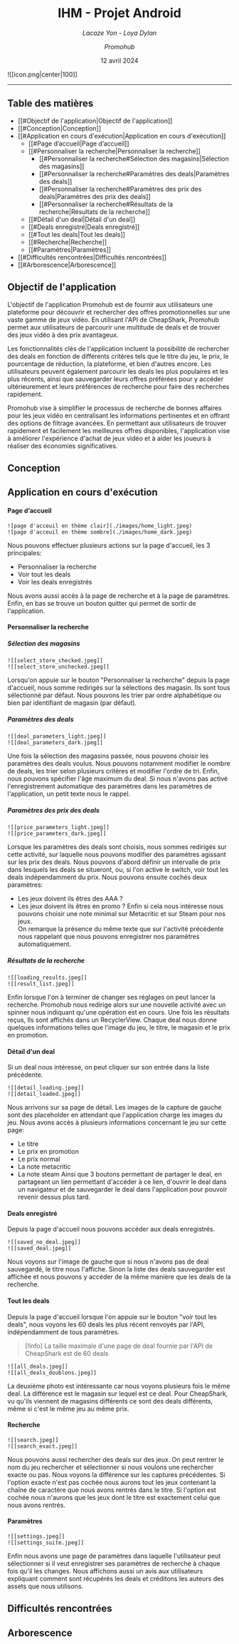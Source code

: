 <h1 align=center>IHM - Projet Android</h1> 
<p align=center style="font-style: italic;">Lacaze Yon - Loya Dylan</p> 
<p align=center style="font-style: italic;">Promohub</p> 
<p align=center>12 avril 2024</p>  

![[icon.png|center|100]]

<hr>

## Table des matières
- [[#Objectif de l'application|Objectif de l'application]]
- [[#Conception|Conception]]
- [[#Application en cours d'exécution|Application en cours d'exécution]]
	- [[#Page d’accueil|Page d’accueil]]
	- [[#Personnaliser la recherche|Personnaliser la recherche]]
		- [[#Personnaliser la recherche#Sélection des magasins|Sélection des magasins]]
		- [[#Personnaliser la recherche#Paramètres des deals|Paramètres des deals]]
		- [[#Personnaliser la recherche#Paramètres des prix des deals|Paramètres des prix des deals]]
		- [[#Personnaliser la recherche#Résultats de la recherche|Résultats de la recherche]]
	- [[#Détail d'un deal|Détail d'un deal]]
	- [[#Deals enregistré|Deals enregistré]]
	- [[#Tout les deals|Tout les deals]]
	- [[#Recherche|Recherche]]
	- [[#Paramètres|Paramètres]]
- [[#Difficultés rencontrées|Difficultés rencontrées]]
- [[#Arborescence|Arborescence]]

## Objectif de l'application

L'objectif de l'application Promohub est de fournir aux utilisateurs une plateforme pour découvrir et rechercher des offres promotionnelles sur une vaste gamme de jeux vidéo. En utilisant l'API de CheapShark, Promohub permet aux utilisateurs de parcourir une multitude de deals et de trouver des jeux vidéo à des prix avantageux.

Les fonctionnalités clés de l'application incluent la possibilité de rechercher des deals en fonction de différents critères tels que le titre du jeu, le prix, le pourcentage de réduction, la plateforme, et bien d'autres encore. Les utilisateurs peuvent également parcourir les deals les plus populaires et les plus récents, ainsi que sauvegarder leurs offres préférées pour y accéder ultérieurement et leurs préférences de recherche pour faire des recherches rapidement.

Promohub vise à simplifier le processus de recherche de bonnes affaires pour les jeux vidéo en centralisant les informations pertinentes et en offrant des options de filtrage avancées. En permettant aux utilisateurs de trouver rapidement et facilement les meilleures offres disponibles, l'application vise à améliorer l'expérience d'achat de jeux vidéo et à aider les joueurs à réaliser des économies significatives.  

## Conception

## Application en cours d'exécution
#### Page d’accueil

```image-layout-a
![page d'acceuil en thème clair](./images/home_light.jpeg)
![page d'acceuil en thème sombre](./images/home_dark.jpeg)
```

Nous pouvons effectuer plusieurs actions sur la page d'accueil, les 3 principales:
- Personnaliser la recherche
- Voir tout les deals
- Voir les deals enregistrés  

Nous avons aussi accès à la page de recherche et à la page de paramètres.
Enfin, en bas se trouve un bouton quitter qui permet de sortir de l'application.
#### Personnaliser la recherche
##### Sélection des magasins


```image-layout-a
![[select_store_checked.jpeg]]
![[select_store_unchecked.jpeg]]
```

Lorsqu'on appuie sur le bouton "Personnaliser la recherche" depuis la page d'accueil, nous somme redirigés sur la sélections des magasin. Ils sont tous sélectionné par défaut. Nous pouvons les trier par ordre alphabétique ou bien par identifiant de magasin (par défaut).  
##### Paramètres des deals
```image-layout-a
![[deal_parameters_light.jpeg]]
![[deal_parameters_dark.jpeg]]
```
Une fois la sélection des magasins passée, nous pouvons choisir les paramètres des deals voulus. Nous pouvons notamment modifier le nombre de deals, les trier selon plusieurs critères et modifier l'ordre de tri. Enfin, nous pouvons spécifier l'âge maximum du deal.
Si nous n'avons pas activé l'enregistrement automatique des paramètres dans les paramètres de l'application, un petit texte nous le rappel.
##### Paramètres des prix des deals
```image-layout-a
![[price_parameters_light.jpeg]]
![[price_parameters_dark.jpeg]]
```
Lorsque les paramètres des deals sont choisis, nous sommes redirigés sur cette activité, sur laquelle nous pouvons modifier des paramètres agissant sur les prix des deals.
Nous pouvons d'abord définir un intervalle de prix dans lesquels les deals se situeront, ou, si l'on active le switch, voir tout les deals indépendamment du prix.
Nous pouvons ensuite cochés deux paramètres:
- Les jeux doivent ils êtres des AAA ?
- Les jeux doivent ils êtres en promo ?
Enfin si cela nous intéresse nous pouvons choisir une note minimal sur Metacritic et sur Steam pour nos jeux.   
On remarque la présence du même texte que sur l'activité précédente nous rappelant que nous pouvons enregistrer nos paramètres automatiquement.

##### Résultats de la recherche
```image-layout-a
![[loading_results.jpeg]]
![[result_list.jpeg]]
```
Enfin lorsque l'on à terminer de changer ses réglages on peut lancer la recherche.
Promohub nous redirige alors sur une nouvelle activité avec un spinner nous indiquant qu'une opération est en cours. Une fois les résultats reçus, Ils sont affichés dans un RecyclerView. Chaque deal nous donne quelques informations telles que l'image du jeu, le titre, le magasin et le prix en promotion.

#### Détail d'un deal
Si un deal nous intéresse, on peut cliquer sur son entrée dans la liste précédente.
```image-layout-a
![[detail_loading.jpeg]]
![[detail_loaded.jpeg]]
```
Nous arrivons sur sa page de détail. Les images de la capture de gauche sont des placeholder en attendant que l'application charge les images du jeu. Nous avons accès à plusieurs informations concernant le jeu sur cette page:
- Le titre
- Le prix en promotion
- Le prix normal
- La note metacritic
- La note steam
Ainsi que 3 boutons permettant de partager le deal, en partageant un lien permettant d'accéder à ce lien, d'ouvrir le deal dans un navigateur et de sauvegarder le deal dans l'application pour pouvoir revenir dessus plus tard.

#### Deals enregistré
Depuis la page d'accueil nous pouvons accéder aux deals enregistrés.
```image-layout-a
![[saved_no_deal.jpeg]]
![[saved_deal.jpeg]]
```
Nous voyons sur l'image de gauche que si nous n'avons pas de deal sauvegardé, le titre nous l'affiche. Sinon la liste des deals sauvegarder est affichée et nous pouvons y accéder de la même manière que les deals de la recherche.

#### Tout les deals
Depuis la page d'accueil lorsque l'on appuie sur le bouton "voir tout les deals", nous voyons les 60 deals les plus récent renvoyés par l'API, indépendamment de tous paramètres.
>[!info] La taille maximale d'une page de deal fournie par l'API de CheapShark est de 60 deals
```image-layout-a
![[all_deals.jpeg]]
![[all_deals_doublons.jpeg]]
```
La deuxième photo est intéressante car nous voyons plusieurs fois le même deal. La différence est le magasin sur lequel est ce deal. Pour CheapShark, vu qu'ils viennent de magasins différents ce sont des deals différents, même si c'est le même jeu au même prix. 

#### Recherche
```image-layout-a
![[search.jpeg]]
![[search_exact.jpeg]]
```
Nous pouvons aussi rechercher des deals sur des jeux. On peut rentrer le nom du jeu rechercher et sélectionner si nous voulons une rechercher exacte ou pas. Nous voyons la différence sur les captures précédentes. Si l'option exacte n'est pas cochée nous aurons tout les jeux contenant la chaîne de caractère que nous avons rentrés dans le titre. Si l'option est cochée nous n'aurons que les jeux dont le titre est exactement celui que nous avons rentrés.

#### Paramètres
```image-layout-a
![[settings.jpeg]]
![[settings_suite.jpeg]]
```
Enfin nous avons une page de paramètres dans laquelle l'utilisateur peut sélectionner si il veut enregistrer ses paramètres de recherche à chaque fois qu'il les changes. Nous affichons aussi un avis aux utilisateurs expliquant comment sont récupérés les deals et créditons les auteurs des assets que nous utilisons.

## Difficultés rencontrées
## Arborescence

